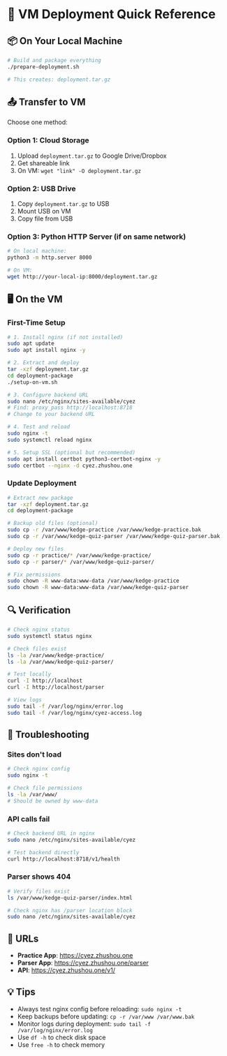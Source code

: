 # 🚀 VM Deployment Quick Reference

## 📦 On Your Local Machine

```bash
# Build and package everything
./prepare-deployment.sh

# This creates: deployment.tar.gz
```

## 📤 Transfer to VM
Choose one method:

### Option 1: Cloud Storage
1. Upload `deployment.tar.gz` to Google Drive/Dropbox
2. Get shareable link
3. On VM: `wget "link" -O deployment.tar.gz`

### Option 2: USB Drive
1. Copy `deployment.tar.gz` to USB
2. Mount USB on VM
3. Copy file from USB

### Option 3: Python HTTP Server (if on same network)
```bash
# On local machine:
python3 -m http.server 8000

# On VM:
wget http://your-local-ip:8000/deployment.tar.gz
```

## 🖥️ On the VM

### First-Time Setup
```bash
# 1. Install nginx (if not installed)
sudo apt update
sudo apt install nginx -y

# 2. Extract and deploy
tar -xzf deployment.tar.gz
cd deployment-package
./setup-on-vm.sh

# 3. Configure backend URL
sudo nano /etc/nginx/sites-available/cyez
# Find: proxy_pass http://localhost:8718
# Change to your backend URL

# 4. Test and reload
sudo nginx -t
sudo systemctl reload nginx

# 5. Setup SSL (optional but recommended)
sudo apt install certbot python3-certbot-nginx -y
sudo certbot --nginx -d cyez.zhushou.one
```

### Update Deployment
```bash
# Extract new package
tar -xzf deployment.tar.gz
cd deployment-package

# Backup old files (optional)
sudo cp -r /var/www/kedge-practice /var/www/kedge-practice.bak
sudo cp -r /var/www/kedge-quiz-parser /var/www/kedge-quiz-parser.bak

# Deploy new files
sudo cp -r practice/* /var/www/kedge-practice/
sudo cp -r parser/* /var/www/kedge-quiz-parser/

# Fix permissions
sudo chown -R www-data:www-data /var/www/kedge-practice
sudo chown -R www-data:www-data /var/www/kedge-quiz-parser
```

## 🔍 Verification

```bash
# Check nginx status
sudo systemctl status nginx

# Check files exist
ls -la /var/www/kedge-practice/
ls -la /var/www/kedge-quiz-parser/

# Test locally
curl -I http://localhost
curl -I http://localhost/parser

# View logs
sudo tail -f /var/log/nginx/error.log
sudo tail -f /var/log/nginx/cyez-access.log
```

## 🔧 Troubleshooting

### Sites don't load
```bash
# Check nginx config
sudo nginx -t

# Check file permissions
ls -la /var/www/
# Should be owned by www-data
```

### API calls fail
```bash
# Check backend URL in nginx
sudo nano /etc/nginx/sites-available/cyez

# Test backend directly
curl http://localhost:8718/v1/health
```

### Parser shows 404
```bash
# Verify files exist
ls /var/www/kedge-quiz-parser/index.html

# Check nginx has /parser location block
sudo nano /etc/nginx/sites-available/cyez
```

## 📍 URLs
- **Practice App**: https://cyez.zhushou.one
- **Parser App**: https://cyez.zhushou.one/parser
- **API**: https://cyez.zhushou.one/v1/

## 💡 Tips
- Always test nginx config before reloading: `sudo nginx -t`
- Keep backups before updating: `cp -r /var/www /var/www.bak`
- Monitor logs during deployment: `sudo tail -f /var/log/nginx/error.log`
- Use `df -h` to check disk space
- Use `free -h` to check memory